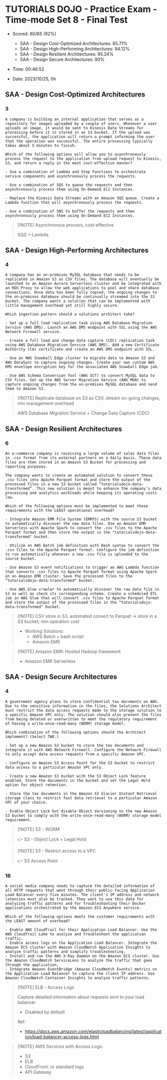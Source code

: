 # TUTORIALS DOJO - Practice Exam - Time-mode Set 8 - Final Test

- Scored: 60/65 (92%)

  - SAA - Design Cost-Optimized Architectures: 85.71%
  - SAA - Design High-Performing Architectures: 94.12%
  - SAA - Design Resilient Architectures: 95.24%
  - SAA - Design Secure Architectures: 90%

- Time: 00:46:52
- Date: 2023/10/25, 0h

## SAA - Design Cost-Optimized Architectures

### 3

```
A company is building an internal application that serves as a repository for images uploaded by a couple of users. Whenever a user uploads an image, it would be sent to Kinesis Data Streams for processing before it is stored in an S3 bucket. If the upload was successful, the application will return a prompt informing the user that the operation was successful. The entire processing typically takes about 5 minutes to finish.

Which of the following options will allow you to asynchronously process the request to the application from upload request to Kinesis, S3, and return a reply in the most cost-effective manner?

- Use a combination of Lambda and Step Functions to orchestrate service components and asynchronously process the requests.

- Use a combination of SQS to queue the requests and then asynchronously process them using On-Demand EC2 Instances.

- Replace the Kinesis Data Streams with an Amazon SQS queue. Create a Lambda function that will asynchronously process the requests.

- Use a combination of SNS to buffer the requests and then asynchronously process them using On-Demand EC2 Instances.
```

> [!NOTE] Asynchronous process, cost-effective
>
> SQS + Lambda

## SAA - Design High-Performing Architectures

### 4

```
A company has an on-premises MySQL database that needs to be replicated in Amazon S3 as CSV files. The database will eventually be launched to an Amazon Aurora Serverless cluster and be integrated with an RDS Proxy to allow the web applications to pool and share database connections. Once data has been fully copied, the ongoing changes to the on-premises database should be continually streamed into the S3 bucket. The company wants a solution that can be implemented with little management overhead yet still highly secure.

Which ingestion pattern should a solutions architect take?

- Set up a full load replication task using AWS Database Migration Service (AWS DMS). Launch an AWS DMS endpoint with SSL using the AWS Network Firewall service.

- Create a full load and change data capture (CDC) replication task using AWS Database Migration Service (AWS DMS). Add a new Certificate Authority (CA) certificate and create an AWS DMS endpoint with SSL.

- Use an AWS Snowball Edge cluster to migrate data to Amazon S3 and AWS DataSync to capture ongoing changes. Create your own custom AWS KMS envelope encryption key for the associated AWS Snowball Edge job.

- Use AWS Schema Conversion Tool (AWS SCT) to convert MySQL data to CSV files. Set up the AWS Server Migration Service (AWS MGN) to capture ongoing changes from the on-premises MySQL database and send them to Amazon S3.
```

> [!NOTE] Replicate database on S3 as CSV, stream on-going changes, min management overhead
>
> AWS Database Migration Service + Change Data Capture (CDC)

## SAA - Design Resilient Architectures

### 6

```
An e-commerce company is receiving a large volume of sales data files in .csv format from its external partners on a daily basis. These data files are then stored in an Amazon S3 Bucket for processing and reporting purposes.

The company wants to create an automated solution to convert these .csv files into Apache Parquet format and store the output of the processed files in a new S3 bucket called “tutorialsdojo-data-transformed”. This new solution is meant to enhance the company’s data processing and analytics workloads while keeping its operating costs low.

Which of the following options must be implemented to meet these requirements with the LEAST operational overhead?

- Integrate Amazon EMR File System (EMRFS) with the source S3 bucket to automatically discover the new data files. Use an Amazon EMR Serverless with Apache Spark to convert the .csv files to the Apache Parquet format and then store the output in the "tutorialsdojo-data-transformed" bucket.

- Utilize an AWS Batch job definition with Bash syntax to convert the .csv files to the Apache Parquet format. Configure the job definition to run automatically whenever a new .csv file is uploaded to the source bucket.

- Use Amazon S3 event notifications to trigger an AWS Lambda function that converts .csv files to Apache Parquet format using Apache Spark on an Amazon EMR cluster. Save the processed files to the “tutorialsdojo-data-transformed" bucket.

- Use AWS Glue crawler to automatically discover the raw data file in S3 as well as check its corresponding schema. Create a scheduled ETL job in AWS Glue that will convert .csv files to Apache Parquet format and store the output of the processed files in the “tutorialsdojo-data-transformed" bucket.
```

> [!NOTE] CSV store in S3, automated convert to Parquet -> store in a S3 bucket; min operation cost
>
> - Working Solutions:
>   - AWS Batch + bash script
>   - Amazon EMR

> [!NOTE] Amazon EMR: Hosted Hadoop framework
>
> - Amazon EMR Serverless

## SAA - Design Secure Architectures

### 4

```
A government agency plans to store confidential tax documents on AWS. Due to the sensitive information in the files, the Solutions Architect must restrict the data access requests made to the storage solution to a specific Amazon VPC only. The solution should also prevent the files from being deleted or overwritten to meet the regulatory requirement of having a write-once-read-many (WORM) storage model.

Which combination of the following options should the Architect implement? (Select TWO.)

- Set up a new Amazon S3 bucket to store the tax documents and integrate it with AWS Network Firewall. Configure the Network Firewall to only accept data access requests from a specific Amazon VPC.

- Configure an Amazon S3 Access Point for the S3 bucket to restrict data access to a particular Amazon VPC only.

- Create a new Amazon S3 bucket with the S3 Object Lock feature enabled. Store the documents in the bucket and set the Legal Hold option for object retention.

- Store the tax documents in the Amazon S3 Glacier Instant Retrieval storage class to restrict fast data retrieval to a particular Amazon VPC of your choice.

- Enable Object Lock but disable Object Versioning on the new Amazon S3 bucket to comply with the write-once-read-many (WORM) storage model requirement.
```

> [!NOTE] S3 - WORM
>
> 👉 S3 - Object Lock + Legal Hold

> [!NOTE] S3 - Restrict access to a VPC
>
> 👉 S3 Access Point

### 16

```
A social media company needs to capture the detailed information of all HTTP requests that went through their public-facing Application Load Balancer every five minutes. The client's IP address and network latencies must also be tracked. They want to use this data for analyzing traffic patterns and for troubleshooting their Docker applications orchestrated by the Amazon ECS Anywhere service.

Which of the following options meets the customer requirements with the LEAST amount of overhead?

- Enable AWS CloudTrail for their Application Load Balancer. Use the AWS CloudTrail Lake to analyze and troubleshoot the application traffic.
- Enable access logs on the Application Load Balancer. Integrate the Amazon ECS cluster with Amazon CloudWatch Application Insights to analyze traffic patterns and simplify troubleshooting.
- Install and run the AWS X-Ray daemon on the Amazon ECS cluster. Use the Amazon CloudWatch ServiceLens to analyze the traffic that goes through the application.
- Integrate Amazon EventBridge (Amazon CloudWatch Events) metrics on the Application Load Balancer to capture the client IP address. Use Amazon CloudWatch Container Insights to analyze traffic patterns.
```

> [!NOTE] ELB - Access Logs
>
> Capture detailed information about requests sent to your load balancer
>
> - Disabled by default
>
> Ref:
>
> - <https://docs.aws.amazon.com/elasticloadbalancing/latest/application/load-balancer-access-logs.html>

> [!NOTE] AWS Services with Access Logs:
>
> - S3
> - ELB
> - CloudFront: or standard logs
> - API Gateway
